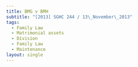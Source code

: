 ```yaml
---
title: BMG v BMH
subtitle: "[2013] SGHC 244 / 13\_November\_2013"
tags:
  - Family Law
  - Matrimonial assets
  - Division
  - Family Law
  - Maintenance
layout: single
---
```


